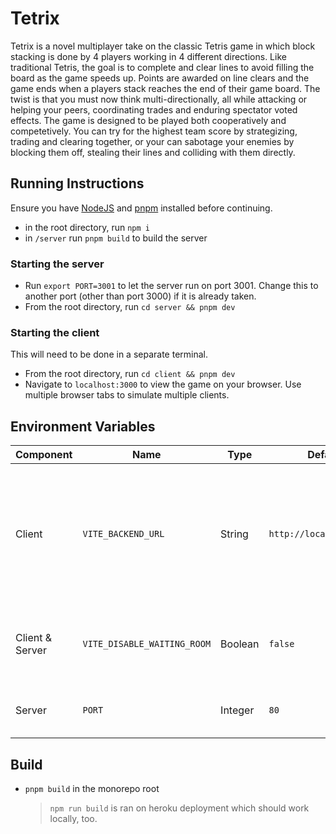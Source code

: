 # Tetrix
Tetrix is a novel multiplayer take on the classic Tetris game in which block stacking is done by 4 players working in 4 different directions.
Like traditional Tetris, the goal is to complete and clear lines to avoid filling the board as the game speeds up.
Points are awarded on line clears and the game ends when a players stack reaches the end of their game board.
The twist is that you must now think multi-directionally, all while attacking or helping your peers, coordinating trades and enduring spectator voted effects.
The game is designed to be played both cooperatively and competetively. You can try for the highest team score by strategizing, trading and clearing together, or your can sabotage your enemies by blocking them off, stealing their lines and colliding with them directly.

## Running Instructions
Ensure you have [NodeJS](https://nodejs.org/en/download/) and [pnpm](https://pnpm.io/) installed before continuing.
- in the root directory, run `npm i`
- in `/server` run `pnpm build` to build the server

### Starting the server
- Run `export PORT=3001` to let the server run on port 3001. Change this to another port (other than port 3000) if it is already taken.
- From the root directory, run `cd server && pnpm dev`

### Starting the client
This will need to be done in a separate terminal.
- From the root directory, run `cd client && pnpm dev`
- Navigate to `localhost:3000` to view the game on your browser. Use multiple browser tabs to simulate multiple clients.


## Environment Variables
| Component | Name | Type | Default | Function |
| --------- | ---- | ---- | ------- | -------- |
| Client | `VITE_BACKEND_URL` | String | `http://localhost:3001/` | URL of the Tetrix backend server (not to be confused with the client Vite server) |
| Client & Server | `VITE_DISABLE_WAITING_ROOM` | Boolean | `false` | Skips the game's initial player waiting room |
| Server | `PORT` | Integer | `80` | The port used by the server |


## Build
- `pnpm build` in the monorepo root
    > `npm run build` is ran on heroku deployment which should work locally, too.
